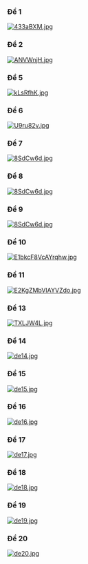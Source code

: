 ### Đề 1
[![433aBXM.jpg](https://dl.dropboxusercontent.com/s/71i6m8uddunju5n/de1.jpg?dl=0)](https://dl.dropboxusercontent.com/s/71i6m8uddunju5n/de1.jpg?dl=0)
### Đề 2
[![ANVWnjH.jpg](https://dl.dropboxusercontent.com/s/zbipspvhkzcswdb/de%202.jpg?dl=0)](https://dl.dropboxusercontent.com/s/zbipspvhkzcswdb/de%202.jpg?dl=0)
### Đề 5
[![kLsRfhK.jpg](https://dl.dropboxusercontent.com/s/3l4pxo3zcvqmtrd/de5.jpg?dl=0)](https://dl.dropboxusercontent.com/s/3l4pxo3zcvqmtrd/de5.jpg?dl=0)
### Đề 6
[![U9ru82v.jpg](https://i.imgur.com/U9ru82v.jpg)](https://i.imgur.com/U9ru82v.jpg)
### Đề 7
[![8SdCw6d.jpg](https://i.imgur.com/8SdCw6d.jpg)](https://i.imgur.com/8SdCw6d.jpg)
### Đề 8
[![8SdCw6d.jpg](https://lh3.googleusercontent.com/pw/ACtC-3c4OwpbdwOYn-LZmLor1eNIyA4oJlUrFQ5kWvDNE9tKb6g4X0mf86eavz_UgHZFVrVwawYRHrHqfCV5BgZwNyFo666ZqJnuGyrky-8l8rSZzHc-qSLtHGSPYi0pY37y7Z_azLGwvYHtbecGlTcbziVO=w1536-h2048-no?authuser=0)](https://lh3.googleusercontent.com/pw/ACtC-3c4OwpbdwOYn-LZmLor1eNIyA4oJlUrFQ5kWvDNE9tKb6g4X0mf86eavz_UgHZFVrVwawYRHrHqfCV5BgZwNyFo666ZqJnuGyrky-8l8rSZzHc-qSLtHGSPYi0pY37y7Z_azLGwvYHtbecGlTcbziVO=w1536-h2048-no?authuser=0)
### Đề 9
[![8SdCw6d.jpg](https://lh3.googleusercontent.com/pw/ACtC-3c8q3vFeWDt7ls2KnqOFlEfrn2AJj-XTEPMoWTu_bt2wfUMEYXKrZ0vnTcBJOJRaaA2eVhnOwL13KRy_yMSf2gnJVEZes24Zym-pcsT9tXPdnyVnGr7BPr18lM0fWbBJQMCLJPvHhHGq_lclcT8ZB8T=w1536-h2048-no?authuser=0)](https://lh3.googleusercontent.com/pw/ACtC-3c8q3vFeWDt7ls2KnqOFlEfrn2AJj-XTEPMoWTu_bt2wfUMEYXKrZ0vnTcBJOJRaaA2eVhnOwL13KRy_yMSf2gnJVEZes24Zym-pcsT9tXPdnyVnGr7BPr18lM0fWbBJQMCLJPvHhHGq_lclcT8ZB8T=w1536-h2048-no?authuser=0)
### Đề 10
[![E1bkcF8VcAYrqhw.jpg](https://pbs.twimg.com/media/E1bkcF8VcAYErca?format=jpg&name=4096x4096)](https://pbs.twimg.com/media/E1bkcF8VcAYErca?format=jpg&name=4096x4096)
### Đề 11
[![E2KgZMbVIAYVZdo.jpg](https://pbs.twimg.com/media/E2KgZMbVIAYVZdo?format=jpg&name=4096x4096)](https://pbs.twimg.com/media/E2KgZMbVIAYVZdo?format=jpg&name=4096x4096)
### Đề 13
[![TXLJW4L.jpg](https://i.imgur.com/TXLJW4L.jpg)](https://i.imgur.com/TXLJW4L.jpg)
### Đề 14
[![de14.jpg](https://dl.dropboxusercontent.com/s/0itky7rt9stc5uz/de14.jpg?dl=0)](https://dl.dropboxusercontent.com/s/0itky7rt9stc5uz/de14.jpg?dl=0)
### Đề 15
[![de15.jpg](https://dl.dropboxusercontent.com/s/tonoeln28l5e1ux/de15.jpg?dl=0)](https://dl.dropboxusercontent.com/s/tonoeln28l5e1ux/de15.jpg?dl=0)
### Đề 16
[![de16.jpg](https://dl.dropboxusercontent.com/s/1cq72shdfmoohl7/de16.jpg?dl=0)](https://dl.dropboxusercontent.com/s/1cq72shdfmoohl7/de16.jpg?dl=0)
### Đề 17
[![de17.jpg](https://dl.dropboxusercontent.com/s/2i8ye23vj5bnysg/de17.jpg?dl=0)](https://dl.dropboxusercontent.com/s/2i8ye23vj5bnysg/de17.jpg?dl=0)
### Đề 18
[![de18.jpg](https://dl.dropboxusercontent.com/s/ntuur629w62y0us/de18.jpg?dl=0)](https://dl.dropboxusercontent.com/s/ntuur629w62y0us/de18.jpg?dl=0)
### Đề 19
[![de19.jpg](https://dl.dropboxusercontent.com/s/xy06a9ssdvyvmho/de19.jpg?dl=0)](https://dl.dropboxusercontent.com/s/xy06a9ssdvyvmho/de19.jpg?dl=0)
### Đề 20
[![de20.jpg](https://dl.dropboxusercontent.com/s/x6e8xnpv03yjnt8/de20.jpg?dl=0)](https://dl.dropboxusercontent.com/s/x6e8xnpv03yjnt8/de20.jpg?dl=0)
